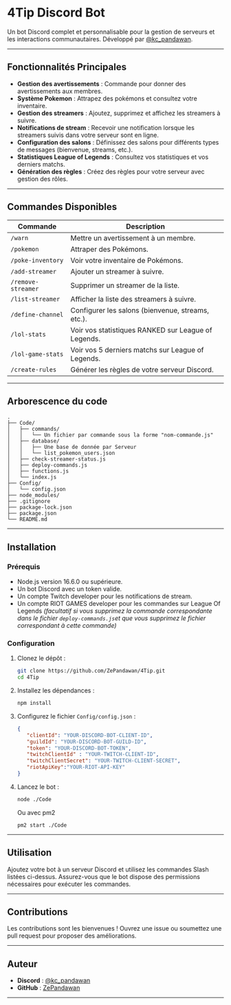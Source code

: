 # 4Tip Discord Bot

Un bot Discord complet et personnalisable pour la gestion de serveurs et les interactions communautaires. Développé par [@kc_pandawan](https://discord.com/users/kc_pandawan).

---

## Fonctionnalités Principales

- **Gestion des avertissements** : Commande pour donner des avertissements aux membres.
- **Système Pokemon** : Attrapez des pokémons et consultez votre inventaire.
- **Gestion des streamers** : Ajoutez, supprimez et affichez les streamers à suivre.
- **Notifications de stream** : Recevoir une notification lorsque les streamers suivis dans votre serveur sont en ligne.
- **Configuration des salons** : Définissez des salons pour différents types de messages (bienvenue, streams, etc.).
- **Statistiques League of Legends** : Consultez vos statistiques et vos derniers matchs.
- **Génération des règles** : Créez des règles pour votre serveur avec gestion des rôles.

---

## Commandes Disponibles

| Commande             | Description                                                                 |
|----------------------|-----------------------------------------------------------------------------|
| `/warn`              | Mettre un avertissement à un membre.                                      |
| `/pokemon`           | Attraper des Pokémons.                                                     |
| `/poke-inventory`    | Voir votre inventaire de Pokémons.                                         |
| `/add-streamer`      | Ajouter un streamer à suivre.                                            |
| `/remove-streamer`   | Supprimer un streamer de la liste.                                         |
| `/list-streamer`     | Afficher la liste des streamers à suivre.                                 |
| `/define-channel`    | Configurer les salons (bienvenue, streams, etc.).                         |
| `/lol-stats`         | Voir vos statistiques RANKED sur League of Legends.                       |
| `/lol-game-stats`    | Voir vos 5 derniers matchs sur League of Legends.                         |
| `/create-rules`      | Générer les règles de votre serveur Discord.                           |

---

## Arborescence du code 

```
.
├── Code/
│   ├── commands/
│   │   └── Un fichier par commande sous la forme "nom-commande.js"
│   ├── database/
│   │   ├── Une base de donnée par Serveur
│   │   └── list_pokemon_users.json
│   ├── check-streamer-status.js
│   ├── deploy-commands.js
│   ├── functions.js
│   └── index.js
├── Config/
│   └── config.json
├── node_modules/
├── .gitignore
├── package-lock.json
├── package.json
└── README.md
```

---

## Installation

### Prérequis

- Node.js version 16.6.0 ou supérieure.
- Un bot Discord avec un token valide.
- Un compte Twitch developer pour les notifications de stream.
- Un compte RIOT GAMES developer pour les commandes sur League Of Legends *(facultatif si vous supprimez la commande correspondante dans le fichier `deploy-commands.js`et que vous supprimez le fichier correspondant à cette commande)*

### Configuration

1. Clonez le dépôt :
   ```bash
   git clone https://github.com/ZePandawan/4Tip.git
   cd 4Tip
   ```

2. Installez les dépendances :
   ```bash
   npm install
   ```

3. Configurez le fichier `Config/config.json` :
   ```json
   {
      "clientId": "YOUR-DISCORD-BOT-CLIENT-ID",
      "guildId": "YOUR-DISCORD-BOT-GUILD-ID",
      "token": "YOUR-DISCORD-BOT-TOKEN",
      "twitchClientId" : "YOUR-TWITCH-CLIENT-ID",
      "twitchClientSecret": "YOUR-TWITCH-CLIENT-SECRET",
      "riotApiKey":"YOUR-RIOT-API-KEY"
   }
   ```

4. Lancez le bot :
   ```bash
   node ./Code
   ```
   Ou avec pm2
   ```
   pm2 start ./Code
   ```


---

## Utilisation

Ajoutez votre bot à un serveur Discord et utilisez les commandes Slash listées ci-dessus. Assurez-vous que le bot dispose des permissions nécessaires pour exécuter les commandes.

---

## Contributions

Les contributions sont les bienvenues ! Ouvrez une issue ou soumettez une pull request pour proposer des améliorations.

---

## Auteur

- **Discord** : [@kc_pandawan](https://discord.com/users/kc_pandawan)
- **GitHub** : [ZePandawan](https://github.com/ZePandawan)

---
